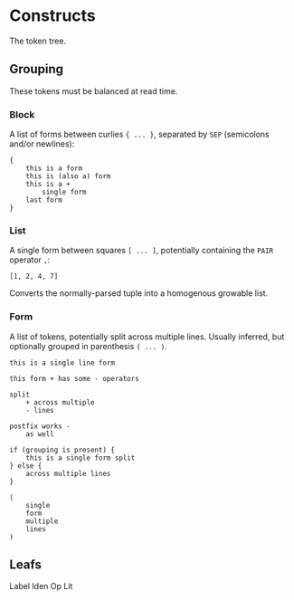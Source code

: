 # Constructs

The token tree.

## Grouping 

These tokens must be balanced at read time.

### Block
A list of forms between curlies `{ ... }`, separated by `SEP` (semicolons and/or newlines):

```
{
    this is a form
    this is (also a) form
    this is a +
        single form
    last form
}
```

### List
A single form between squares `[ ... ]`, potentially containing the `PAIR` operator `,`:

```
[1, 2, 4, 7]
```

Converts the normally-parsed tuple into a homogenous growable list.

### Form
A list of tokens, potentially split across multiple lines. Usually inferred, but optionally grouped in parenthesis `( ... )`.

```
this is a single line form

this form + has some - operators

split
    + across multiple
    - lines

postfix works - 
    as well

if (grouping is present) {
    this is a single form split
} else {
    across multiple lines
}

(
    single
    form
    multiple
    lines
)
```

## Leafs


Label
Iden
Op
Lit